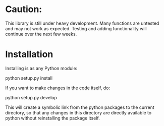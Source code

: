 # Caution:

This library is still under heavy development. Many functions are untested and may not work as expected. Testing and adding functionality will continue over the next few weeks.

# Installation
Installing is as any Python module:

python setup.py install

If you want to make changes in the code itself, do:

python setup.py develop

This will create a symbolic link from the python packages to the current directory, so that any changes in this directory are directly available to python without reinstalling the package itself.